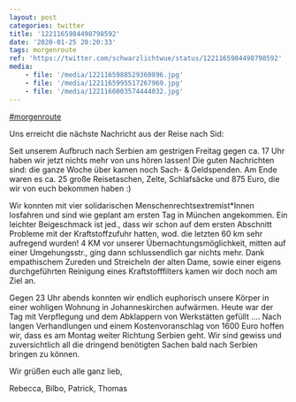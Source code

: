 ```yaml
---
layout: post
categories: twitter
title: '1221165984498798592'
date: '2020-01-25 20:20:33'
tags: morgenroute
ref: 'https://twitter.com/schwarzlichtwue/status/1221165984498798592'
media:
    - file: '/media/1221165988529360896.jpg'
    - file: '/media/1221165995517267969.jpg'
    - file: '/media/1221166003574444032.jpg'
---
```

[#morgenroute](/t/morgenroute)

Uns erreicht die nächste Nachricht aus der Reise nach Sid:



Seit unserem Aufbruch nach Serbien am gestrigen Freitag gegen ca. 17 Uhr haben wir jetzt nichts mehr von uns hören lassen! Die guten Nachrichten sind: die ganze Woche über kamen noch Sach- &amp; Geldspenden.
Am Ende waren es ca. 25 große Reisetaschen, Zelte, Schlafsäcke und 875 Euro, die wir von euch bekommen haben :) 

Wir konnten mit vier solidarischen Menschenrechtsextremist\*Innen losfahren und sind wie geplant am ersten Tag in München angekommen. 
Ein leichter Beigeschmack ist jed., dass wir schon auf dem ersten Abschnitt Probleme mit der Kraftstoffzufuhr hatten, wod. die letzten 60 km sehr aufregend wurden! 4 KM vor unserer Übernachtungsmöglichkeit, mitten auf einer Umgehungsstr., ging dann schlussendlich gar nichts mehr. 
Dank empathischem Zureden und Streicheln der alten Dame, sowie einer eigens durchgeführten Reinigung eines Kraftstofffilters kamen wir doch noch am Ziel an.  

Gegen 23 Uhr abends konnten wir endlich euphorisch unsere Körper in einer wohligen Wohnung in Johanneskirchen aufwärmen.
Heute war der Tag mit Verpflegung und dem Abklappern von Werkstätten gefüllt .... Nach langen Verhandlungen und einem Kostenvoranschlag von 1600 Euro hoffen wir, dass es am Montag weiter Richtung Serbien geht.
Wir sind gewiss und zuversichtlich all die dringend benötigten Sachen bald nach Serbien bringen zu können.



Wir grüßen euch alle ganz lieb,

Rebecca, Bilbo, Patrick, Thomas